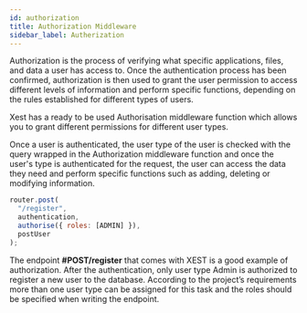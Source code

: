 ```yaml
---
id: authorization
title: Authorization Middleware
sidebar_label: Autherization
---
```


Authorization is the process of verifying what specific applications, files, and data a user has access to.
Once the authentication process has been confirmed, authorization is then used to grant the user permission to access different levels of information and perform specific functions, depending on the rules established for different types of users.

Xest has a ready to be used Authorisation middleware function which allows you to grant different permissions for different user types.

Once a user is authenticated, the user type of the user is checked with the query wrapped in the Authorization middleware function and once the user's type is authenticated for the request, the user can access the data they need and perform specific functions such as adding, deleting or modifying information.

```js
router.post(
  "/register",
  authentication,
  authorise({ roles: [ADMIN] }),
  postUser
);
```

The endpoint **#POST/register** that comes with XEST is a good example of authorization. After the authentication, only user type Admin is authorized to register a new user to the database. According to the project’s requirements more than one user type can be assigned for this task and the roles should be specified when writing the endpoint.
